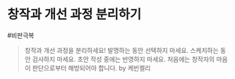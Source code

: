 # 창작과 개선 과정 분리하기
#비판극복

> 창작과 개선 과정을 분리하세요!
> 발명하는 동안 선택하지 마세요.
> 스케치하는 동안 검사하지 마세요.
> 초안 작성 중에는 반영하지 마세요.
> 처음에는 창작자의 마음이 판단으로부터 해방되어야 합니다.
> by 케빈켈리